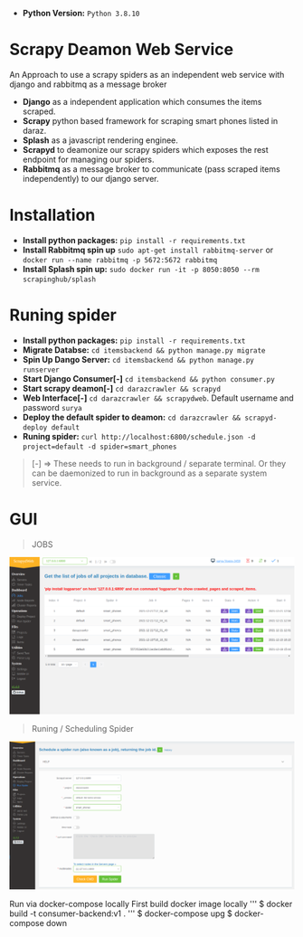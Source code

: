 - **Python Version:** ``Python 3.8.10``

# Scrapy Deamon Web Service
An Approach to use a scrapy spiders as an independent web service with django and rabbitmq as a message broker

- **Django** as a independent application which consumes the items scraped.
- **Scrapy** python based framework for scraping smart phones listed in daraz.
- **Splash** as a javascript rendering enginee.
- **Scrapyd** to deamonize our scrapy spiders which exposes the rest endpoint for managing our spiders. 
- **Rabbitmq** as a message broker to communicate (pass scraped items independently) to our django server.

# Installation
- **Install python packages:** ``pip install -r requirements.txt``
- **Install Rabbitmq spin up** ``sudo apt-get install rabbitmq-server`` or ``docker run --name rabbitmq -p 5672:5672 rabbitmq``
- **Install Splash spin up:** ``sudo docker run -it -p 8050:8050 --rm scrapinghub/splash``

# Runing spider
- **Install python packages:** ``pip install -r requirements.txt``
- **Migrate Databse:** ``cd itemsbackend && python manage.py migrate``
- **Spin Up Dango Server:** ``cd itemsbackend && python manage.py runserver``
- **Start Django Consumer[-]** ``cd itemsbackend && python consumer.py``
- **Start scrapy deamon[-]** ``cd darazcrawler && scrapyd``
- **Web Interface[-]** ``cd darazcrawler && scrapydweb``. Default username and password `surya`
- **Deploy the default spider to deamon:** ``cd darazcrawler && scrapyd-deploy default``
- **Runing spider:** ``curl http://localhost:6800/schedule.json -d project=default -d spider=smart_phones``


> [-] => These needs to run in background / separate terminal. Or they can be daemonized to run in background
 as a separate system service.

# GUI

> JOBS

![Jobs](./preview/1.png)

> Runing / Scheduling Spider

![Jobs](./preview/2.png)

Run via docker-compose locally
 First build docker image locally
 '''
  $ docker build -t consumer-backend:v1 .
'''
$ docker-compose upg
$ docker-compose down
